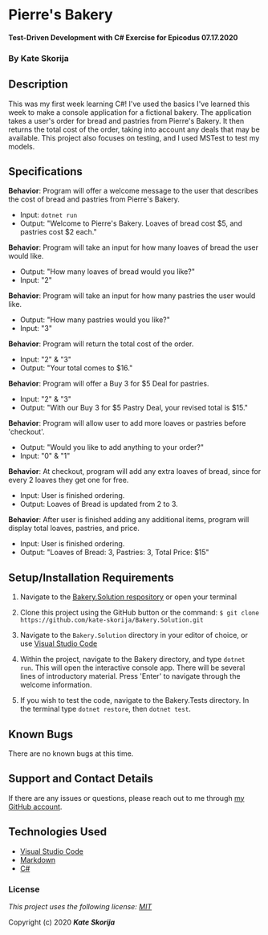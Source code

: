 # Pierre's Bakery

#### Test-Driven Development with C# Exercise for Epicodus 07.17.2020

### By Kate Skorija

## Description

This was my first week learning C#! I've used the basics I've learned this week to make a console application for a fictional bakery. The application takes a user's order for bread and pastries from Pierre's Bakery. It then returns the total cost of the order, taking into account any deals that may be available. This project also focuses on testing, and I used MSTest to test my models.

## Specifications

**Behavior**: Program will offer a welcome message to the user that describes the cost of bread and pastries from Pierre's Bakery.
  * Input: `dotnet run`
  * Output: "Welcome to Pierre's Bakery. Loaves of bread cost $5, and pastries cost $2 each."

**Behavior**: Program will take an input for how many loaves of bread the user would like.
  * Output: "How many loaves of bread would you like?"
  * Input: "2"

**Behavior**: Program will take an input for how many pastries the user would like.
  * Output: "How many pastries would you like?"
  * Input: "3"

**Behavior**: Program will return the total cost of the order.
  * Input: "2" & "3"
  * Output: "Your total comes to $16."

**Behavior**: Program will offer a Buy 3 for $5 Deal for pastries.
  * Input: "2" & "3"
  * Output: "With our Buy 3 for $5 Pastry Deal, your revised total is $15."

**Behavior**: Program will allow user to add more loaves or pastries before 'checkout'.
  * Output: "Would you like to add anything to your order?"
  * Input: "0" & "1"

**Behavior**: At checkout, program will add any extra loaves of bread, since for every 2 loaves they get one for free.
  * Input: User is finished ordering.
  * Output: Loaves of Bread is updated from 2 to 3. 

**Behavior**: After user is finished adding any additional items, program will display total loaves, pastries, and price.
  * Input: User is finished ordering.
  * Output: "Loaves of Bread: 3, Pastries: 3, Total Price: $15"

## Setup/Installation Requirements

1.  Navigate to the [Bakery.Solution respository](https://github.com/kate-skorija/Bakery.Solution) or open your terminal

2. Clone this project using the GitHub button or the command:
`$ git clone https://github.com/kate-skorija/Bakery.Solution.git`

3. Navigate to the `Bakery.Solution` directory in your editor of choice, or use [Visual Studio Code](https://code.visualstudio.com/)

5. Within the project, navigate to the Bakery directory, and type `dotnet run`. This will open the interactive console app. There will be several lines of introductory material. Press 'Enter' to navigate through the welcome information.

6. If you wish to test the code, navigate to the Bakery.Tests directory. In the terminal type `dotnet restore`, then `dotnet test`.

## Known Bugs

There are no known bugs at this time.

## Support and Contact Details

If there are any issues or questions, please reach out to me through [my GitHub account](https://github.com/kate-skorija).

## Technologies Used

*  [Visual Studio Code](https://code.visualstudio.com/)
*  [Markdown](https://daringfireball.net/projects/markdown/)
*  [C#](https://docs.microsoft.com/en-us/dotnet/csharp/)

### License

*This project uses the following license: [MIT](https://opensource.org/licenses/MIT)*

Copyright (c) 2020 **_Kate Skorija_** 